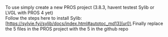 To use simply create a new PROS project (3.8.3, havent testest Sylib or LVGL with PROS 4 yet)\
Follow the steps here to install Sylib: [https://sylvie.fyi/sylib/docs/index.html#autotoc_md13](url)\
Finally replace the 5 files in the PROS project with the 5 in the github repo
